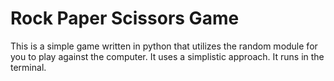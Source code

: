 # Rock Paper Scissors Game

This is a simple game written in python that utilizes the random module for you to play against the computer.
It uses a simplistic approach. It runs in the terminal.
